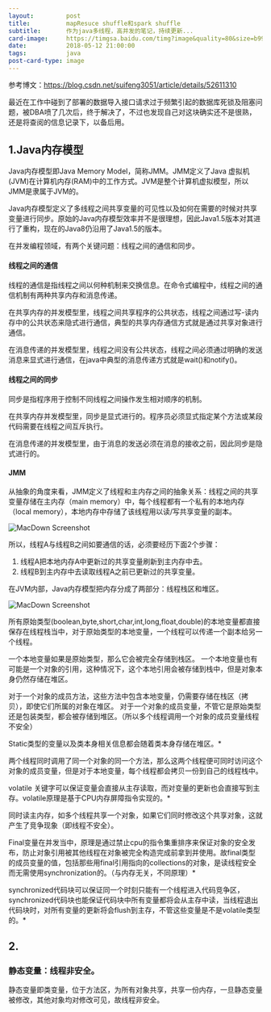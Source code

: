 ```yaml
---
layout:         post
title:          mapResuce shuffle和spark shuffle
subtitle:       作为java多线程，高并发的笔记，持续更新...
card-image:     https://timgsa.baidu.com/timg?image&quality=80&size=b9999_10000&sec=1526140987556&di=b86d007b9a490e5c99a0a155ae97de77&imgtype=0&src=http%3A%2F%2Fwww.cssxt.com%2Fuploadfile%2F2017%2F0824%2F20170824104515761.jpg
date:           2018-05-12 21:00:00
tags:           java
post-card-type: image
---
```


参考博文：https://blog.csdn.net/suifeng3051/article/details/52611310

最近在工作中碰到了部署的数据导入接口请求过于频繁引起的数据库死锁及阻塞问题，被DBA喷了几次后，终于解决了，不过也发现自己对这块确实还不是很熟，还是将查阅的信息记录下，以备后用。


## 1.Java内存模型

Java内存模型即Java Memory Model，简称JMM。JMM定义了Java 虚拟机(JVM)在计算机内存(RAM)中的工作方式。JVM是整个计算机虚拟模型，所以JMM是隶属于JVM的。

Java内存模型定义了多线程之间共享变量的可见性以及如何在需要的时候对共享变量进行同步。原始的Java内存模型效率并不是很理想，因此Java1.5版本对其进行了重构，现在的Java8仍沿用了Java1.5的版本。

在并发编程领域，有两个关键问题：线程之间的通信和同步。

#### 线程之间的通信

线程的通信是指线程之间以何种机制来交换信息。在命令式编程中，线程之间的通信机制有两种共享内存和消息传递。

在共享内存的并发模型里，线程之间共享程序的公共状态，线程之间通过写-读内存中的公共状态来隐式进行通信，典型的共享内存通信方式就是通过共享对象进行通信。

在消息传递的并发模型里，线程之间没有公共状态，线程之间必须通过明确的发送消息来显式进行通信，在java中典型的消息传递方式就是wait()和notify()。

#### 线程之间的同步

同步是指程序用于控制不同线程之间操作发生相对顺序的机制。

在共享内存并发模型里，同步是显式进行的。程序员必须显式指定某个方法或某段代码需要在线程之间互斥执行。

在消息传递的并发模型里，由于消息的发送必须在消息的接收之前，因此同步是隐式进行的。

#### JMM

从抽象的角度来看，JMM定义了线程和主内存之间的抽象关系：线程之间的共享变量存储在主内存（main memory）中，每个线程都有一个私有的本地内存（local memory），本地内存中存储了该线程用以读/写共享变量的副本。

![MacDown Screenshot](https://img-blog.csdn.net/20160921182337904)

所以，线程A与线程B之间如要通信的话，必须要经历下面2个步骤：
1. 线程A把本地内存A中更新过的共享变量刷新到主内存中去。
2. 线程B到主内存中去读取线程A之前已更新过的共享变量。

在JVM内部，Java内存模型把内存分成了两部分：线程栈区和堆区。

![MacDown Screenshot](https://img-blog.csdn.net/20160921182837697)

所有原始类型(boolean,byte,short,char,int,long,float,double)的本地变量都直接保存在线程栈当中，对于原始类型的本地变量，一个线程可以传递一个副本给另一个线程。

一个本地变量如果是原始类型，那么它会被完全存储到栈区。 
一个本地变量也有可能是一个对象的引用，这种情况下，这个本地引用会被存储到栈中，但是对象本身仍然存储在堆区。

对于一个对象的成员方法，这些方法中包含本地变量，仍需要存储在栈区（拷贝），即使它们所属的对象在堆区。 
对于一个对象的成员变量，不管它是原始类型还是包装类型，都会被存储到堆区。（所以多个线程调用一个对象的成员变量线程不安全）

Static类型的变量以及类本身相关信息都会随着类本身存储在堆区。*

两个线程同时调用了同一个对象的同一个方法，那么这两个线程便可同时访问这个对象的成员变量，但是对于本地变量，每个线程都会拷贝一份到自己的线程栈中。

volatile 关键字可以保证变量会直接从主存读取，而对变量的更新也会直接写到主存。volatile原理是基于CPU内存屏障指令实现的。*

同时读主内存，如多个线程共享一个对象，如果它们同时修改这个共享对象，这就产生了竞争现象（即线程不安全）。

Final变量在并发当中，原理是通过禁止cpu的指令集重排序来保证对象的安全发布，防止对象引用被其他线程在对象被完全构造完成前拿到并使用。故final类型的成员变量的值，包括那些用final引用指向的collections的对象，是读线程安全而无需使用synchronization的。（与内存无关，不同原理）*

synchronized代码块可以保证同一个时刻只能有一个线程进入代码竞争区，synchronized代码块也能保证代码块中所有变量都将会从主存中读，当线程退出代码块时，对所有变量的更新将会flush到主存，不管这些变量是不是volatile类型的。*



## 2.
### 静态变量：线程非安全。
静态变量即类变量，位于方法区，为所有对象共享，共享一份内存，一旦静态变量被修改，其他对象均对修改可见，故线程非安全。

